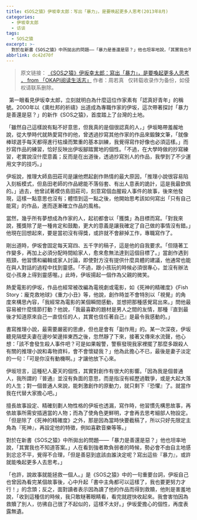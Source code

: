 ```yaml
---
title: 《SOS之猿》伊坂幸太郎：写出「暴力」，是要唤起更多人思考(2013年8月)
categories:
  - 伊坂幸太郎
  - 访谈
tags:
  - SOS之猿
excerpt: >-
  對於在新書《SOS之猿》中所拋出的問題——「暴力是善還是惡？」他也坦率地說，「其實我也不知道答案。」人在看到強者欺負弱者的時候，勢必會不由自主地感到忿忿不平，覺得不合理，「但是善惡到底該由誰決定呢？寫出這些『暴力』，或許就能喚起更多人去思考。」
abbrlink: dc42d70f
---
```

> 原文链接：
[《SOS之猿》伊坂幸太郎：寫出「暴力」，是要喚起更多人思考 ， from 「OKAPI阅读生活志」](http://blog.sina.com.cn/s/blog_e43a7c790102ya18.html)
作者：周若真
&nbsp;
仅转载收录作为备份，如侵权请联系删除。


&nbsp;
第一眼看見伊坂幸太郎，立刻就明白為什麼這位作家素有「認真好青年」的稱號。2000年以《奧杜邦的祈禱》出道成為專職作家的伊坂，這次帶著探討「暴力是善還是惡？」的新作《SOS之猿》，首度踏上了台灣的土地。


「雖然自己這樣說有點不好意思，但我真的是個很認真的人，」伊坂略帶羞赧地說，從大學時代就熱愛寫作的他，曾透過抄寫其他作家的作品來鍛鍊文筆，「就像棒球選手每天都得進行枯燥而繁重的基本訓練，我覺得寫作好像也必須這樣。」而抄寫作品的練習，恰好反映出伊坂腳踏實地的個性。「不過，在大學時做的抄寫練習，老實說沒什麼意義；反而是在出道後，透過抄寫別人的作品，我學到了不少運用文字的技巧。」
<!-- more -->
伊坂說，推理大師島田莊司是讓他燃起創作熱情的最大原因，「推理小說很容易陷入刻板模式，但島田老師的作品總能不落俗套、有出人意表的詭計，這是我最欽佩的。」過去，他曾試著模仿島田莊司，刻意寫個血腥殺人事件的故事，後來他發現，這樣一點意思也沒有；體悟到這一點之後，他開始思考該如何寫出「只有自己能寫」的作品，進而逐漸確立作品的風格。

當然，幾乎所有夢想成為作家的人，起初都會以「獲獎」為目標而寫。「對我來說，獲獎除了是一種肯定和鼓勵，更大的意義是讓我確定了自己做的事情沒有錯。」他現在回想起來，要是當初沒有得獎，或許就不會辭掉工作，專職寫作了。

剛出道時，伊坂會固定每天寫四、五千字的稿子，這是他的自我要求。「但隨著工作變多，再加上必須分配時間給家人，愈來愈無法達到這個目標了。」當創作遇到瓶頸，他習慣和編輯或家人討論，即使對方沒有提供什麼具體的建議，他通常也能在與人對話的過程中找到靈感。「不過，跟小孩玩的時候必須很專心，並沒有辦法從小孩身上得到靈感喔。」此時，伊坂揚起一個作為父親的微笑。

熱愛電影的伊坂，作品也經常被改編為電視劇或電影，如《死神的精確度》《Fish Story：龐克救地球》《重力小丑》等，他說，創作時並不會特別以「視覺」的角度來構思內容，「我經常為電影的某個瞬間感動，並想把那種感覺寫出來。」問他最容易被什麼情節打動？他說，「我最喜歡的題材是男人之間的友情，那種『直到最後才知道原來自己一直信任的人，其實也信任著自己』是最令我感動的。」

書寫推理小說，最需要嚴密的思慮，但也是會有「副作用」的。某一次深夜，伊坂聽見隔壁夫妻在邊吵架邊摔東西之後，忽然靜了下來，接著又傳來水流聲，他心想：「該不會發生殺人事件吧？可是如果報警，警察發現我家裡擺了那麼多跟殺人有關的推理小說和毒物資料，會不會懷疑我？」他為此擔心不已，最後是妻子淡定的一句：「可是你沒有動機啊。」才讓他放下心來。

伊坂坦言，這種杞人憂天的個性，其實對創作有很大的影響。「因為我是個普通人，我所謂的『普通』並沒有負面的意思，而是指沒有經歷過戰爭，或是大起大落的人生；對一個普通人來說，能刺激創作的原動力，就只剩下『恐懼』了。就當作我在代替大家擔心吧。」

擅長故事設定、精確刻劃人物性格的伊坂也透漏，寫作時，他習慣先構思故事，再依故事所需安插適當的人物；而為了使角色更鮮明，才會再去思考細部人物設定。「但是除了《死神的精確度》之外，那是因為當時快要截稿了，所以只好先限定主角為『死神』，再設定他的特徵，例如喜歡音樂等等。」

對於在新書《SOS之猿》中所拋出的問題——「暴力是善還是惡？」他也坦率地說，「其實我也不知道答案。」人在看到強者欺負弱者的時候，勢必會不由自主地感到忿忿不平，覺得不合理，「但是善惡到底該由誰決定呢？寫出這些『暴力』，或許就能喚起更多人去思考。」

「也許，說故事就能拯救一個人。」是《SOS之猿》中的一句重要台詞，伊坂自己也曾因為看完某個故事後，心中升起「書中主角都可以這樣了，我也要更努力才行！」的念頭；反之，面對讀者表示因為讀了他的作品而得到救贖，他則是害羞地說，「收到這種信的時候，我只敢瞇著眼睛看，看完就趕快收起來。我會害怕因為救贖了別人，彷彿自己很了不起似的，這樣不太好。」伊坂愛擔心的個性，再度表露無遺。